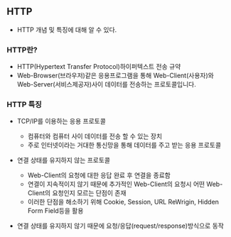 ## HTTP

- HTTP 개념 및 특징에 대해 알 수 있다.

### HTTP란?

- HTTP(Hypertext Transfer Protocol)하이퍼텍스트 전송 규약
- Web-Browser(브라우저)같은 응용프로그램을 통해 Web-Client(사용자)와 Web-Server(서비스제공자)사이 데이터를 전송하는 프로토콜입니다.


### HTTP 특징

- TCP/IP를 이용하는 응용 프로토콜
    + 컴퓨터와 컴퓨터 사이 데이터를 전송 할 수 있는 장치
    + 주로 인터넷이라는 거대한 통신망을 통해 데이터를 주고 받는 응용 프로토콜

- 연결 상태를 유지하지 않는 프로토콜
    + Web-Client의 요청에 대한 응답 완료 후 연결을 종료함
    + 연결이 지속적이지 않기 때문에 추가적인 Web-Client의 요청시 어떤 Web-Client의 요청인지 모르는 단점이 존재
    + 이러한 단점을 해소하기 위해 Cookie, Session, URL ReWrigin, Hidden Form Field등을 활용

- 연결 상태를 유지하지 않기 때문에 요청/응답(request/response)방식으로 동작
